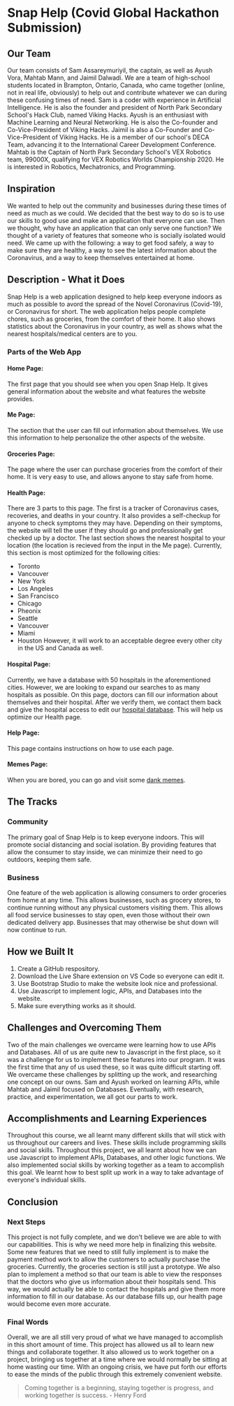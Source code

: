 # Snap Help (Covid Global Hackathon Submission)
## Our Team
Our team consists of Sam Assareymuriyil, the captain, as well as Ayush Vora, Mahtab Mann, and Jaimil Dalwadi. We are a team of high-school students located in Brampton, Ontario, Canada, who came together (online, not in real life, obviously) to help out and contribute whatever we can during these confusing times of need. Sam is a coder with experience in Artificial Intelligence. He is also the founder and president of North Park Secondary School's Hack Club, named Viking Hacks. Ayush is an enthusiast with Machine Learning and Neural Networking. He is also the Co-founder and Co-Vice-President of Viking Hacks. Jaimil is also a Co-Founder and Co-Vice-President of Viking Hacks. He is a member of our school's DECA Team, advancing it to the International Career Development Conference. Mahtab is the Captain of North Park Secondary School's VEX Robotics team, 99000X, qualifying for VEX Robotics Worlds Championship 2020. He is interested in Robotics, Mechatronics, and Programming.
## Inspiration
We wanted to help out the community and businesses during these times of need as much as we could. We decided that the best way to do so is to use our skills to good use and make an application that everyone can use. Then we thought, why have an application that can only serve one function? We thought of a variety of features that someone who is socially isolated would need. We came up with the following: a way to get food safely, a way to make sure they are healthy, a way to see the latest information about the Coronavirus, and a way to keep themselves entertained at home.
## Description - What it Does
Snap Help is a web application designed to help keep everyone indoors as much as possible to avord the spread of the Novel Coronavirus (Covid-19), or Coronavirus for short. The web application helps people complete chores, such as groceries, from the comfort of their home. It also shows statistics about the Coronavirus in your country, as well as shows what the nearest hospitals/medical centers are to you.
### Parts of the Web App
#### Home Page:
The first page that you should see when you open Snap Help. It gives general information about the website and what features the website provides.
#### Me Page:
The section that the user can fill out information about themselves. We use this information to help personalize the other aspects of the website.
#### Groceries Page:
The page where the user can purchase groceries from the comfort of their home. It is very easy to use, and allows anyone to stay safe from home.
#### Health Page:
There are 3 parts to this page. The first is a tracker of Coronavirus cases, recoveries, and deaths in your country. It also provides a self-checkup for anyone to check symptoms they may have. Depending on their symptoms, the website will tell the user if they should go and professionally get checked up by a doctor. The last section shows the nearest hospital to your location (the location is recieved from the input in the Me page). Currently, this section is most optimized for the following cities:
- Toronto
- Vancouver
- New York
- Los Angeles
- San Francisco
- Chicago
- Pheonix
- Seattle
- Vancouver
- Miami
- Houston
However, it will work to an acceptable degree every other city in the US and Canada as well.
#### Hospital Page:
Currently, we have a database with 50 hospitals in the aforementioned cities. However, we are looking to expand our searches to as many hospitals as possible. On this page, doctors can fill our information about themselves and their hospital. After we verify them, we contact them back and give the hospital access to edit our [hospital database](https://bit.ly/2UPmB4Z). This will help us optimize our Health page.
#### Help Page:
This page contains instructions on how to use each page.
#### Memes Page:
When you are bored, you can go and visit some [dank memes](https://bit.ly/3dEZhzm).
## The Tracks
### Community
The primary goal of Snap Help is to keep everyone indoors. This will promote social distancing and social isolation. By providing features that allow the consumer to stay inside, we can minimize their need to go outdoors, keeping them safe.
### Business
One feature of the web application is allowing consumers to order groceries from home at any time. This allows businesses, such as grocery stores, to continue running without any physical customers visiting them. This allows all food service businesses to stay open, even those without their own dedicated delivery app. Businesses that may otherwise be shut down will now continue to run.
## How we Built It
1. Create a GitHub respository.
2. Download the Live Share extension on VS Code so everyone can edit it.
3. Use Bootstrap Studio to make the website look nice and professional.
4. Use Javascript to implement logic, APIs, and Databases into the website.
5. Make sure everything works as it should.
## Challenges and Overcoming Them
Two of the main challenges we overcame were learning how to use APIs and Databases. All of us are quite new to Javascript in the first place, so it was a challenge for us to implement these features into our program. It was the first time that any of us used these, so it was quite difficult starting off. We overcame these challenges by splitting up the work, and researching one concept on our owns. Sam and Ayush worked on learning APIs, while Mahtab and Jaimil focused on Databases. Eventually, with research, practice, and experimentation, we all got our parts to work.
## Accomplishments and Learning Experiences
Throughout this course, we all learnt many different skills that will stick with us throughout our careers and lives. These skills include programming skills and social skills. Throughout this project, we all learnt about how we can use Javascript to implement APIs, Databases, and other logic functions. We also implemented social skills by working together as a team to accomplish this goal. We learnt how to best split up work in a way to take advantage of everyone's individual skills.
## Conclusion
### Next Steps
This project is not fully complete, and we don't believe we are able to with our capabilities. This is why we need more help in finalizing this website. Some new features that we need to still fully implement is to make the payment method work to allow the customers to actually purchase the groceries. Currently, the groceries section is still just a prototype. We also plan to implement a method so that our team is able to view the responses that the doctors who give us information about their hospitals send. This way, we would actually be able to contact the hospitals and give them more information to fill in our database. As our database fills up, our health page would become even more accurate.
### Final Words
Overall, we are all still very proud of what we have managed to accomplish in this short amount of time. This project has allowed us all to learn new things and collaborate together. It also allowed us to work together on a project, bringing us together at a time where we would normally be sitting at home wasting our time. With an ongoing crisis, we have put forth our efforts to ease the minds of the public through this extremely convenient website.
> Coming together is a beginning, staying together is progress, and working together is success. - Henry Ford
